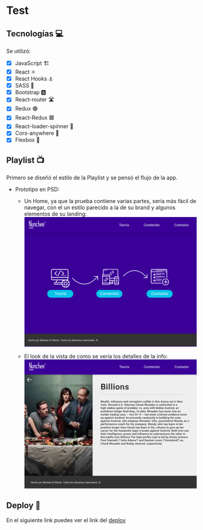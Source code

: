 # Test
## Tecnologías 💻
Se utilizó:
 - [x] JavaScript 🏗️
 - [x] React ⚛️
 - [x] React Hooks ⚓
 - [x] SASS 🎀
 - [x] Bootstrap 🅱️
 - [x] React-router 🛣️
 - [x] Redux 🟣
 - [x] React-Redux 🟪
 - [x] React-loader-spinner 💫
 - [x] Cors-anywhere 🔑
 - [x] Flexbox 💪

## Playlist 📺

Primero se diseñó el estilo de la Playlist y se pensó el flujo de la app. 

- Prototipo en PSD: 
	- Un Home, ya que la prueba contiene varias partes, sería más fácil de navegar, con el un estilo parecido a la de su brand y algunos elementos de su landing:
![Home](./src/img/Nunchee-Landing.png)

	- El look de la vista de como se vería los detalles de la info:
![Vista individual](./src/img/Nunchee-Description.png)

## Deploy 🚀
En el siguiente link puedes ver el link del [deploy]()